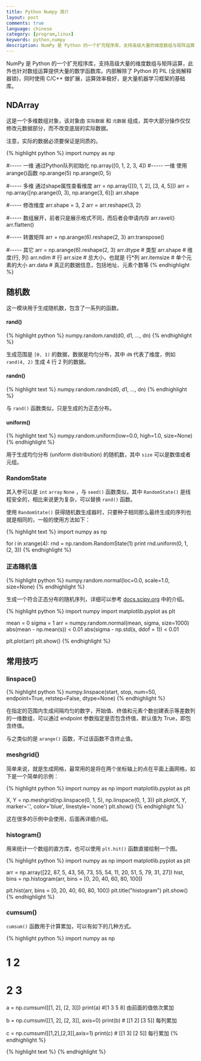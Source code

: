 ```yaml
---
title: Python Numpy 简介
layout: post
comments: true
language: chinese
category: [program,linux]
keywords: python,numpy
description: NumPy 是 Python 的一个扩充程序库，支持高级大量的维度数组与矩阵运算，此外也针对数组运算提供大量的数学函数库。内部解除了 Python 的 PIL (全局解释器锁)，同时使用 C/C++ 做扩展，运算效率极好，是大量机器学习框架的基础库。
---
```


NumPy 是 Python 的一个扩充程序库，支持高级大量的维度数组与矩阵运算，此外也针对数组运算提供大量的数学函数库。内部解除了 Python 的 PIL (全局解释器锁)，同时使用 C/C++ 做扩展，运算效率极好，是大量机器学习框架的基础库。

<!-- more -->

## NDArray

这是一个多维数组对象，该对象由 `实际数据` 和 `元数据` 组成，其中大部分操作仅仅修改元数据部分，而不改变底层的实际数据。

注意，实际的数据必须要保证是同质的。

{% highlight python %}
import numpy as np

#----- 一维 通过Python队列初始化
np.array([0, 1, 2, 3, 4])
#----- 一维 使用arange()函数
np.arange(5)
np.arange(0, 5)

#----- 多维 通过shape属性查看维度
arr = np.array([[0, 1, 2], [3, 4, 5]])
arr = np.array([np.arange(0, 3), np.arange(3, 6)])
arr.shape

#----- 修改维度
arr.shape = 3, 2
arr = arr.reshape(3, 2)

#----- 数组展开，前者只是展示格式不同，而后者会申请内存
arr.ravel()
arr.flatten()

#----- 转置矩阵
arr = np.arange(6).reshape(2, 3)
arr.transpose()

#----- 其它
arr = np.arange(6).reshape(2, 3)
arr.dtype     # 类型
arr.shape     # 维度(行, 列)
arr.ndim      # 行
arr.size      # 总大小，也就是 行*列
arr.itemsize  # 单个元素的大小
arr.data      # 真正的数据信息，包括地址、元素个数等
{% endhighlight %}

## 随机数

这一模块用于生成随机数，包含了一系列的函数。

#### rand()

{% highlight python %}
numpy.random.rand(d0, d1, ..., dn)
{% endhighlight %}

生成范围是 `[0, 1)` 的数据，数据是均匀分布，其中 `dN` 代表了维度，例如 `rand(4, 2)` 生成 4 行 2 列的数据。

#### randn()

{% highlight text %}
numpy.random.randn(d0, d1, ..., dn)
{% endhighlight %}

与 `rand()` 函数类似，只是生成的为正态分布。

#### uniform()

{% highlight text %}
numpy.random.uniform(low=0.0, high=1.0, size=None)
{% endhighlight %}

用于生成均匀分布 (uniform distribution) 的随机数，其中 `size` 可以是数值或者元组。

### RandomState

其入参可以是 `int` `array` `None` ，与 `seed()` 函数类似，其中 `RandomState()` 是线程安全的，相比来说更为复杂，可以替换 `rand()` 函数。

使用 `RandomState()` 获得随机数生成器时，只要种子相同那么最终生成的序列也就是相同的，一般的使用方法如下：

{% highlight text %}
import numpy as np

for i in xrange(4):
    rnd = np.random.RandomState(1)
    print rnd.uniform(0, 1, (2, 3))
{% endhighlight %}

### 正态随机值

{% highlight python %}
numpy.random.normal(loc=0.0, scale=1.0, size=None)
{% endhighlight %}

生成一个符合正态分布的随机序列，详细可以参考 [docs.scipy.org](https://docs.scipy.org/doc/numpy/reference/generated/numpy.random.normal.html) 中的介绍。

{% highlight python %}
import numpy
import matplotlib.pyplot as plt

mean = 0
sigma = 1
arr = numpy.random.normal(mean, sigma, size=1000)
abs(mean - np.mean(s)) < 0.01
abs(sigma - np.std(s, ddof = 1)) < 0.01

plt.plot(arr)
plt.show()
{% endhighlight %}

<!--
此时生成的是区间为 `[0, 1]` 的均匀分布随机数。
https://www.jianshu.com/p/214798dd8f93

-->

## 常用技巧

### linspace()

{% highlight python %}
numpy.linspace(start, stop, num=50, endpoint=True, retstep=False, dtype=None)
{% endhighlight %}

在指定的范围内生成间隔均匀的数字，开始值、终值和元素个数创建表示等差数列的一维数组，可以通过 endpoint 参数指定是否包含终值，默认值为 True，即包含终值。

与之类似的是 `arange()` 函数，不过该函数不含终止值。

### meshgrid()

简单来说，就是生成网格，最常用的是将在两个坐标轴上的点在平面上画网格，如下是一个简单的示例：

{% highlight python %}
import numpy as np
import matplotlib.pyplot as plt

X, Y = np.meshgrid(np.linspace(0, 1, 5), np.linspace(0, 1, 3))
plt.plot(X, Y, marker='.', color='blue', linestyle='none')
plt.show()
{% endhighlight %}

这在很多的示例中会使用，后面再详细介绍。

### histogram()

用来统计一个数组的直方库，也可以使用 `plt.hit()` 函数直接绘制一个图。

{% highlight python %}
import numpy as np
import matplotlib.pyplot as plt
   
arr = np.array([22, 87, 5, 43, 56, 73, 55, 54, 11, 20, 51, 5, 79, 31, 27])
hist, bins = np.histogram(arr, bins = [0, 20, 40, 60, 80, 100])

plt.hist(arr, bins = [0, 20, 40, 60, 80, 100])
plt.title("histogram")
plt.show()
{% endhighlight %}

### cumsum()

`cumsum()` 函数用于计算累加，可以有如下的几种方式。

{% highlight python %}
import numpy as np

# 1 2
# 2 3
a = np.cumsum([[1, 2], [2, 3]])
print(a)   #[1 3 5 8] 由前面的值依次累加

b = np.cumsum([[1, 2], [2, 3]], axis=0)
print(b)   # [[1 2] [3 5]] 每列累加

c = np.cumsum([[1,2],[2,3]],axis=1)
print(c)   # [[1 3] [2 5]] 每行累加
{% endhighlight %}

{% highlight text %}
{% endhighlight %}
